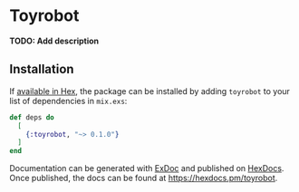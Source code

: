 # Toyrobot

**TODO: Add description**

## Installation

If [available in Hex](https://hex.pm/docs/publish), the package can be installed
by adding `toyrobot` to your list of dependencies in `mix.exs`:

```elixir
def deps do
  [
    {:toyrobot, "~> 0.1.0"}
  ]
end
```

Documentation can be generated with [ExDoc](https://github.com/elixir-lang/ex_doc)
and published on [HexDocs](https://hexdocs.pm). Once published, the docs can
be found at <https://hexdocs.pm/toyrobot>.

